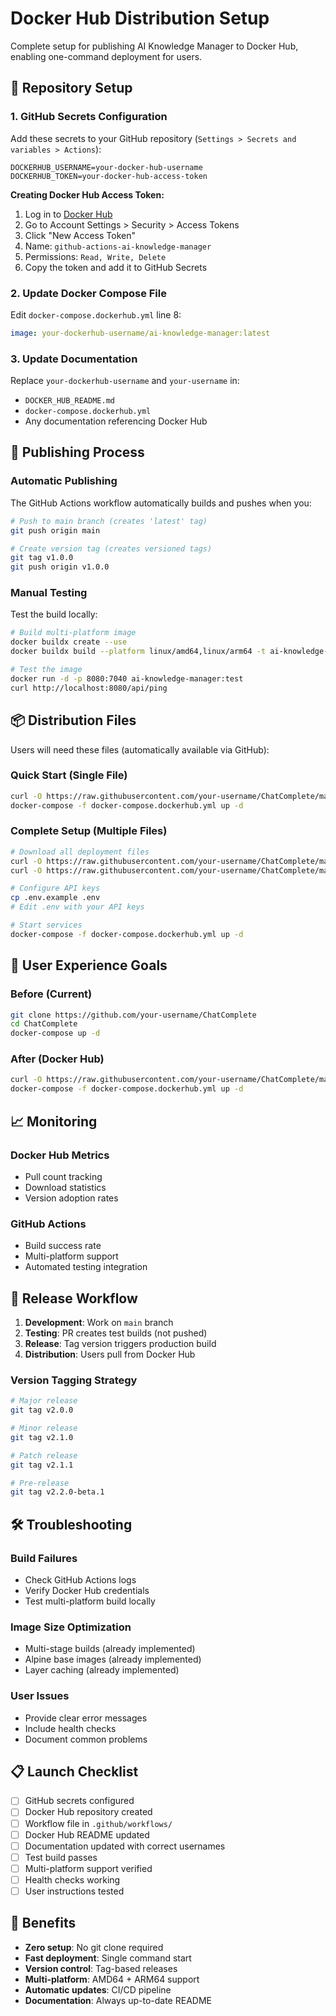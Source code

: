 # Docker Hub Distribution Setup

Complete setup for publishing AI Knowledge Manager to Docker Hub, enabling one-command deployment for users.

## 🔧 Repository Setup

### 1. GitHub Secrets Configuration

Add these secrets to your GitHub repository (`Settings > Secrets and variables > Actions`):

```
DOCKERHUB_USERNAME=your-docker-hub-username
DOCKERHUB_TOKEN=your-docker-hub-access-token
```

**Creating Docker Hub Access Token:**
1. Log in to [Docker Hub](https://hub.docker.com/)
2. Go to Account Settings > Security > Access Tokens
3. Click "New Access Token"
4. Name: `github-actions-ai-knowledge-manager`
5. Permissions: `Read, Write, Delete`
6. Copy the token and add it to GitHub Secrets

### 2. Update Docker Compose File

Edit `docker-compose.dockerhub.yml` line 8:
```yaml
image: your-dockerhub-username/ai-knowledge-manager:latest
```

### 3. Update Documentation

Replace `your-dockerhub-username` and `your-username` in:
- `DOCKER_HUB_README.md`
- `docker-compose.dockerhub.yml` 
- Any documentation referencing Docker Hub

## 🚀 Publishing Process

### Automatic Publishing

The GitHub Actions workflow automatically builds and pushes when you:

```bash
# Push to main branch (creates 'latest' tag)
git push origin main

# Create version tag (creates versioned tags)
git tag v1.0.0
git push origin v1.0.0
```

### Manual Testing

Test the build locally:
```bash
# Build multi-platform image
docker buildx create --use
docker buildx build --platform linux/amd64,linux/arm64 -t ai-knowledge-manager:test .

# Test the image
docker run -d -p 8080:7040 ai-knowledge-manager:test
curl http://localhost:8080/api/ping
```

## 📦 Distribution Files

Users will need these files (automatically available via GitHub):

### Quick Start (Single File)
```bash
curl -O https://raw.githubusercontent.com/your-username/ChatComplete/main/docker-compose.dockerhub.yml
docker-compose -f docker-compose.dockerhub.yml up -d
```

### Complete Setup (Multiple Files)
```bash
# Download all deployment files
curl -O https://raw.githubusercontent.com/your-username/ChatComplete/main/docker-compose.dockerhub.yml
curl -O https://raw.githubusercontent.com/your-username/ChatComplete/main/.env.example

# Configure API keys
cp .env.example .env
# Edit .env with your API keys

# Start services
docker-compose -f docker-compose.dockerhub.yml up -d
```

## 🎯 User Experience Goals

### Before (Current)
```bash
git clone https://github.com/your-username/ChatComplete
cd ChatComplete
docker-compose up -d
```

### After (Docker Hub)
```bash
curl -O https://raw.githubusercontent.com/your-username/ChatComplete/main/docker-compose.dockerhub.yml
docker-compose -f docker-compose.dockerhub.yml up -d
```

## 📈 Monitoring

### Docker Hub Metrics
- Pull count tracking
- Download statistics
- Version adoption rates

### GitHub Actions
- Build success rate
- Multi-platform support
- Automated testing integration

## 🔄 Release Workflow

1. **Development**: Work on `main` branch
2. **Testing**: PR creates test builds (not pushed)
3. **Release**: Tag version triggers production build
4. **Distribution**: Users pull from Docker Hub

### Version Tagging Strategy
```bash
# Major release
git tag v2.0.0

# Minor release  
git tag v2.1.0

# Patch release
git tag v2.1.1

# Pre-release
git tag v2.2.0-beta.1
```

## 🛠️ Troubleshooting

### Build Failures
- Check GitHub Actions logs
- Verify Docker Hub credentials
- Test multi-platform build locally

### Image Size Optimization
- Multi-stage builds (already implemented)
- Alpine base images (already implemented)
- Layer caching (already implemented)

### User Issues
- Provide clear error messages
- Include health checks
- Document common problems

## 📋 Launch Checklist

- [ ] GitHub secrets configured
- [ ] Docker Hub repository created
- [ ] Workflow file in `.github/workflows/`
- [ ] Docker Hub README updated
- [ ] Documentation updated with correct usernames
- [ ] Test build passes
- [ ] Multi-platform support verified
- [ ] Health checks working
- [ ] User instructions tested

## 🌟 Benefits

- **Zero setup**: No git clone required
- **Fast deployment**: Single command start
- **Version control**: Tag-based releases
- **Multi-platform**: AMD64 + ARM64 support
- **Automatic updates**: CI/CD pipeline
- **Documentation**: Always up-to-date README
